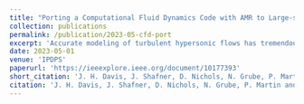 ```yaml
---
title: "Porting a Computational Fluid Dynamics Code with AMR to Large-scale GPU Platforms"
collection: publications
permalink: /publication/2023-05-cfd-port
excerpt: 'Accurate modeling of turbulent hypersonic flows has tremendous scientific and commercial value, and applies to atmospheric flight, supersonic combustion, materials discovery and climate prediction. In this paper, we describe our experiences in extending the capabilities of and modernizing CRoCCo, an MPIbased, CPU-only compressible computational fluid dynamics code. We extend CRoCCo to support block-structured adaptive mesh refinement using a highly-scalable AMR library, AMReX, and add support for a fully curvilinear solver. We also port the computational kernels in CRoCCo to GPUs to enable scaling on modern exascale systems. We present our techniques for overcoming performance challenges and evaluate the updated code, CRoCCo v2.0, on the Summit system, demonstrating a 6× to 44× speedup over the CPU-only version.'
date: 2023-05-01
venue: 'IPDPS'
paperurl: 'https://ieeexplore.ieee.org/document/10177393'
short_citation: 'J. H. Davis, J. Shafner, D. Nichols, N. Grube, P. Martin, A. Bhatele. IPDPS. 2023.'
citation: 'J. H. Davis, J. Shafner, D. Nichols, N. Grube, P. Martin and A. Bhatele, "Porting a Computational Fluid Dynamics Code with AMR to Large-scale GPU Platforms," 2023 IEEE International Parallel and Distributed Processing Symposium (IPDPS), St. Petersburg, FL, USA, 2023, pp. 602-612, doi: 10.1109/IPDPS54959.2023.00066.'
---
```

